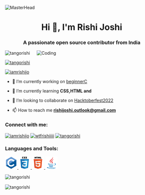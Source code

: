 ![MasterHead](https://imgs.search.brave.com/ad2SfY1RsQ495kFVfJ_sZc9jfo_Emb870CLc4FfwDDg/rs:fit:1200:331:1/g:ce/aHR0cHM6Ly9taXIt/czMtY2RuLWNmLmJl/aGFuY2UubmV0L3By/b2plY3RfbW9kdWxl/cy8xNDAwLzZjMGY5/Yjk1NzQ2MTUxLjVl/OWVjZGU2OTU5OWUu/Z2lm.gif)
<h1 align="center">Hi 👋, I'm Rishi Joshi</h1>
<h3 align="center">A passionate open source contributor from India</h3>
<img align="right" alt="Coding" width="400" src="https://imgs.search.brave.com/FX3LSRe-WP3-NszptovDZnG_yj6GU12Q-HwdgQ0my0Q/rs:fit:480:268:1/g:ce/aHR0cHM6Ly9tZWRp/YS5naXBoeS5jb20v/bWVkaWEvWlZpazdw/QnR1OWROUy9naXBo/eS5naWY.gif>


<p align="left"> <img src="https://komarev.com/ghpvc/?username=tangorishi&label=Profile%20views&color=0e75b6&style=flat" alt="tangorishi" /> </p>

<p align="left"> <a href="https://github.com/ryo-ma/github-profile-trophy"><img src="https://github-profile-trophy.vercel.app/?username=tangorishi" alt="tangorishi" /></a> </p>

<p align="left"> <a href="https://twitter.com/iamrishijo" target="blank"><img src="https://img.shields.io/twitter/follow/iamrishijo?logo=twitter&style=for-the-badge" alt="iamrishijo" /></a> </p>

- 🔭 I’m currently working on [beginnerC](https://github.com/tangorishi/BeginnerC)

- 🌱 I’m currently learning **CSS,HTML and**

- 👯 I’m looking to collaborate on [Hacktoberfest2022](https://github.com/fineanmol/Hacktoberfest2022)

- 📫 How to reach me **rishijoshi.outlook@gmail.com**

<h3 align="left">Connect with me:</h3>
<p align="left">
<a href="https://twitter.com/iamrishijo" target="blank"><img align="center" src="https://raw.githubusercontent.com/rahuldkjain/github-profile-readme-generator/master/src/images/icons/Social/twitter.svg" alt="iamrishijo" height="30" width="40" /></a>
<a href="https://instagram.com/wtfrishiiiii" target="blank"><img align="center" src="https://raw.githubusercontent.com/rahuldkjain/github-profile-readme-generator/master/src/images/icons/Social/instagram.svg" alt="wtfrishiiiii" height="30" width="40" /></a>
<a href="https://www.leetcode.com/tangorishi" target="blank"><img align="center" src="https://raw.githubusercontent.com/rahuldkjain/github-profile-readme-generator/master/src/images/icons/Social/leet-code.svg" alt="tangorishi" height="30" width="40" /></a>
</p>

<h3 align="left">Languages and Tools:</h3>
<p align="left"> <a href="https://www.cprogramming.com/" target="_blank" rel="noreferrer"> <img src="https://raw.githubusercontent.com/devicons/devicon/master/icons/c/c-original.svg" alt="c" width="40" height="40"/> </a> <a href="https://www.w3schools.com/css/" target="_blank" rel="noreferrer"> <img src="https://raw.githubusercontent.com/devicons/devicon/master/icons/css3/css3-original-wordmark.svg" alt="css3" width="40" height="40"/> </a> <a href="https://www.w3.org/html/" target="_blank" rel="noreferrer"> <img src="https://raw.githubusercontent.com/devicons/devicon/master/icons/html5/html5-original-wordmark.svg" alt="html5" width="40" height="40"/> </a> <a href="https://www.java.com" target="_blank" rel="noreferrer"> <img src="https://raw.githubusercontent.com/devicons/devicon/master/icons/java/java-original.svg" alt="java" width="40" height="40"/> </a> </p>

<p><img align="center" src="https://github-readme-stats.vercel.app/api/top-langs?username=tangorishi&show_icons=true&locale=en&layout=compact" alt="tangorishi" /></p>

<p><img align="center" src="https://github-readme-streak-stats.herokuapp.com/?user=tangorishi&" alt="tangorishi" /></p>

